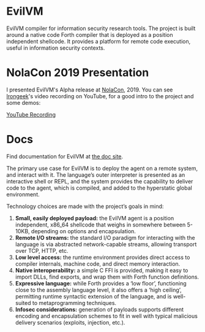 # EvilVM
EvilVM compiler for information security research tools.  The project is built around a native code Forth compiler that is deployed as a position independent shellcode. It provides a platform for remote code execution, useful in information security contexts.

# NolaCon 2019 Presentation #

I presented EvilVM's Alpha release at [NolaCon](https://nolacon.com/), 2019.  You can see [Irongeek](http://www.irongeek.com/)'s video recording on YouTube, for a good intro to the project and some demos:

[YouTube Recording](https://www.youtube.com/embed/55234oZ0EDU)

# Docs #
Find documentation for EvilVM at [the doc site](http://evilvm.ninja).

The primary use case for EvilVM is to deploy the agent on a remote system, and interact with it. The language’s outer interpreter is presented as an interactive shell or REPL, and the system provides the capability to deliver code to the agent, which is compiled, and added to the hyperstatic global environment.

Technology choices are made with the project’s goals in mind:

  1. **Small, easily deployed payload:** the EvilVM agent is a position independent, x86_64 shellcode that weighs in somewhere between 5-10KB, depending on options and encapsulation.
  2. **Remote I/O streams:** the standard I/O paradigm for interacting with the language is via abstracted network-capable streams, allowing transport over TCP, HTTP, etc.
  3. **Low level access:** the runtime environment provides direct access to compiler internals, machine code, and direct memory interaction.
  4. **Native interoperability:** a simple C FFI is provided, making it easy to import DLLs, find exports, and wrap them with Forth function definitions.
  5. **Expressive language:** while Forth provides a ‘low floor’, functioning close to the assembly language level, it also offers a ‘high ceiling’, permitting runtime syntactic extension of the language, and is well-suited to metaprogramming techniques.
  6. **Infosec considerations:** generation of payloads supports different encoding and encapsulation schemes to fit in well with typical malicious delivery scenarios (exploits, injection, etc.).
